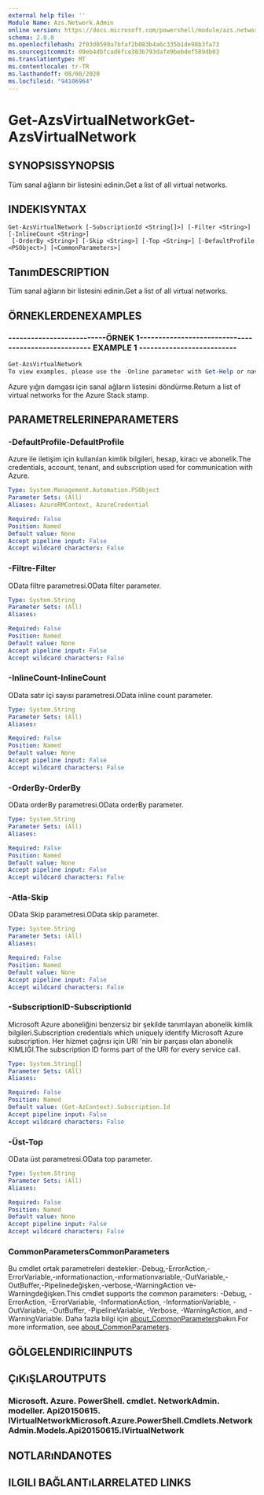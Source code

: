 ```yaml
---
external help file: ''
Module Name: Azs.Network.Admin
online version: https://docs.microsoft.com/powershell/module/azs.network.admin/get-azsvirtualnetwork
schema: 2.0.0
ms.openlocfilehash: 2f03d0599a7bfaf2b083b4a6c335b1de98b3fa73
ms.sourcegitcommit: 09eb4dbfcad6fce303b793dafe9bebdef589db03
ms.translationtype: MT
ms.contentlocale: tr-TR
ms.lasthandoff: 08/08/2020
ms.locfileid: "94106964"
---
```

# <span data-ttu-id="039fb-101">Get-AzsVirtualNetwork</span><span class="sxs-lookup"><span data-stu-id="039fb-101">Get-AzsVirtualNetwork</span></span>

## <span data-ttu-id="039fb-102">SYNOPSIS</span><span class="sxs-lookup"><span data-stu-id="039fb-102">SYNOPSIS</span></span>
<span data-ttu-id="039fb-103">Tüm sanal ağların bir listesini edinin.</span><span class="sxs-lookup"><span data-stu-id="039fb-103">Get a list of all virtual networks.</span></span>

## <span data-ttu-id="039fb-104">INDEKI</span><span class="sxs-lookup"><span data-stu-id="039fb-104">SYNTAX</span></span>

```
Get-AzsVirtualNetwork [-SubscriptionId <String[]>] [-Filter <String>] [-InlineCount <String>]
 [-OrderBy <String>] [-Skip <String>] [-Top <String>] [-DefaultProfile <PSObject>] [<CommonParameters>]
```

## <span data-ttu-id="039fb-105">Tanım</span><span class="sxs-lookup"><span data-stu-id="039fb-105">DESCRIPTION</span></span>
<span data-ttu-id="039fb-106">Tüm sanal ağların bir listesini edinin.</span><span class="sxs-lookup"><span data-stu-id="039fb-106">Get a list of all virtual networks.</span></span>

## <span data-ttu-id="039fb-107">ÖRNEKLERDEN</span><span class="sxs-lookup"><span data-stu-id="039fb-107">EXAMPLES</span></span>

### <span data-ttu-id="039fb-108">--------------------------ÖRNEK 1--------------------------</span><span class="sxs-lookup"><span data-stu-id="039fb-108">-------------------------- EXAMPLE 1 --------------------------</span></span>
```powershell
Get-AzsVirtualNetwork
To view examples, please use the -Online parameter with Get-Help or navigate to: https://docs.microsoft.com/powershell/module/azs.network.admin/get-azsvirtualnetwork
```

<span data-ttu-id="039fb-109">Azure yığın damgası için sanal ağların listesini döndürme.</span><span class="sxs-lookup"><span data-stu-id="039fb-109">Return a list of virtual networks for the Azure Stack stamp.</span></span>

## <span data-ttu-id="039fb-110">PARAMETRELERINE</span><span class="sxs-lookup"><span data-stu-id="039fb-110">PARAMETERS</span></span>

### <span data-ttu-id="039fb-111">-DefaultProfile</span><span class="sxs-lookup"><span data-stu-id="039fb-111">-DefaultProfile</span></span>
<span data-ttu-id="039fb-112">Azure ile iletişim için kullanılan kimlik bilgileri, hesap, kiracı ve abonelik.</span><span class="sxs-lookup"><span data-stu-id="039fb-112">The credentials, account, tenant, and subscription used for communication with Azure.</span></span>

```yaml
Type: System.Management.Automation.PSObject
Parameter Sets: (All)
Aliases: AzureRMContext, AzureCredential

Required: False
Position: Named
Default value: None
Accept pipeline input: False
Accept wildcard characters: False

```

### <span data-ttu-id="039fb-113">-Filtre</span><span class="sxs-lookup"><span data-stu-id="039fb-113">-Filter</span></span>
<span data-ttu-id="039fb-114">OData filtre parametresi.</span><span class="sxs-lookup"><span data-stu-id="039fb-114">OData filter parameter.</span></span>

```yaml
Type: System.String
Parameter Sets: (All)
Aliases:

Required: False
Position: Named
Default value: None
Accept pipeline input: False
Accept wildcard characters: False

```

### <span data-ttu-id="039fb-115">-InlineCount</span><span class="sxs-lookup"><span data-stu-id="039fb-115">-InlineCount</span></span>
<span data-ttu-id="039fb-116">OData satır içi sayısı parametresi.</span><span class="sxs-lookup"><span data-stu-id="039fb-116">OData inline count parameter.</span></span>

```yaml
Type: System.String
Parameter Sets: (All)
Aliases:

Required: False
Position: Named
Default value: None
Accept pipeline input: False
Accept wildcard characters: False

```

### <span data-ttu-id="039fb-117">-OrderBy</span><span class="sxs-lookup"><span data-stu-id="039fb-117">-OrderBy</span></span>
<span data-ttu-id="039fb-118">OData orderBy parametresi.</span><span class="sxs-lookup"><span data-stu-id="039fb-118">OData orderBy parameter.</span></span>

```yaml
Type: System.String
Parameter Sets: (All)
Aliases:

Required: False
Position: Named
Default value: None
Accept pipeline input: False
Accept wildcard characters: False

```

### <span data-ttu-id="039fb-119">-Atla</span><span class="sxs-lookup"><span data-stu-id="039fb-119">-Skip</span></span>
<span data-ttu-id="039fb-120">OData Skip parametresi.</span><span class="sxs-lookup"><span data-stu-id="039fb-120">OData skip parameter.</span></span>

```yaml
Type: System.String
Parameter Sets: (All)
Aliases:

Required: False
Position: Named
Default value: None
Accept pipeline input: False
Accept wildcard characters: False

```

### <span data-ttu-id="039fb-121">-SubscriptionID</span><span class="sxs-lookup"><span data-stu-id="039fb-121">-SubscriptionId</span></span>
<span data-ttu-id="039fb-122">Microsoft Azure aboneliğini benzersiz bir şekilde tanımlayan abonelik kimlik bilgileri.</span><span class="sxs-lookup"><span data-stu-id="039fb-122">Subscription credentials which uniquely identify Microsoft Azure subscription.</span></span>
<span data-ttu-id="039fb-123">Her hizmet çağrısı için URI 'nin bir parçası olan abonelik KIMLIĞI.</span><span class="sxs-lookup"><span data-stu-id="039fb-123">The subscription ID forms part of the URI for every service call.</span></span>

```yaml
Type: System.String[]
Parameter Sets: (All)
Aliases:

Required: False
Position: Named
Default value: (Get-AzContext).Subscription.Id
Accept pipeline input: False
Accept wildcard characters: False

```

### <span data-ttu-id="039fb-124">-Üst</span><span class="sxs-lookup"><span data-stu-id="039fb-124">-Top</span></span>
<span data-ttu-id="039fb-125">OData üst parametresi.</span><span class="sxs-lookup"><span data-stu-id="039fb-125">OData top parameter.</span></span>

```yaml
Type: System.String
Parameter Sets: (All)
Aliases:

Required: False
Position: Named
Default value: None
Accept pipeline input: False
Accept wildcard characters: False

```

### <span data-ttu-id="039fb-126">CommonParameters</span><span class="sxs-lookup"><span data-stu-id="039fb-126">CommonParameters</span></span>
<span data-ttu-id="039fb-127">Bu cmdlet ortak parametreleri destekler:-Debug,-ErrorAction,-ErrorVariable,-ınformationaction,-ınformationvariable,-OutVariable,-OutBuffer,-Pipelinedeğişken,-verbose,-WarningAction ve-Warningdeğişken.</span><span class="sxs-lookup"><span data-stu-id="039fb-127">This cmdlet supports the common parameters: -Debug, -ErrorAction, -ErrorVariable, -InformationAction, -InformationVariable, -OutVariable, -OutBuffer, -PipelineVariable, -Verbose, -WarningAction, and -WarningVariable.</span></span> <span data-ttu-id="039fb-128">Daha fazla bilgi için [about_CommonParameters](http://go.microsoft.com/fwlink/?LinkID=113216)bakın.</span><span class="sxs-lookup"><span data-stu-id="039fb-128">For more information, see [about_CommonParameters](http://go.microsoft.com/fwlink/?LinkID=113216).</span></span>

## <span data-ttu-id="039fb-129">GÖLGELENDIRICI</span><span class="sxs-lookup"><span data-stu-id="039fb-129">INPUTS</span></span>

## <span data-ttu-id="039fb-130">ÇıKıŞLAR</span><span class="sxs-lookup"><span data-stu-id="039fb-130">OUTPUTS</span></span>

### <span data-ttu-id="039fb-131">Microsoft. Azure. PowerShell. cmdlet. NetworkAdmin. modeller. Api20150615. IVirtualNetwork</span><span class="sxs-lookup"><span data-stu-id="039fb-131">Microsoft.Azure.PowerShell.Cmdlets.NetworkAdmin.Models.Api20150615.IVirtualNetwork</span></span>



## <span data-ttu-id="039fb-132">NOTLARıNDA</span><span class="sxs-lookup"><span data-stu-id="039fb-132">NOTES</span></span>

## <span data-ttu-id="039fb-133">ILGILI BAĞLANTıLAR</span><span class="sxs-lookup"><span data-stu-id="039fb-133">RELATED LINKS</span></span>

